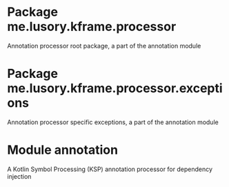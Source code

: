 # Package me.lusory.kframe.processor

Annotation processor root package, a part of the annotation module

# Package me.lusory.kframe.processor.exceptions

Annotation processor specific exceptions, a part of the annotation module

# Module annotation

A Kotlin Symbol Processing (KSP) annotation processor for dependency injection